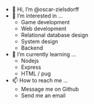 - 👋 Hi, I’m @oscar-zielsdorff
- 👀 I’m interested in ...
  - Game development
  - Web development
  - Relational database design
  - System design
  - Backend
- 🌱 I’m currently learning ...
  - Nodejs
  - Express
  - HTML / pug
- 📫 How to reach me ...
  - Message me on Github
  - Send me an email

<!---
oscar-zielsdorff/oscar-zielsdorff is a ✨ special ✨ repository because its `README.md` (this file) appears on your GitHub profile.
You can click the Preview link to take a look at your changes.
--->
